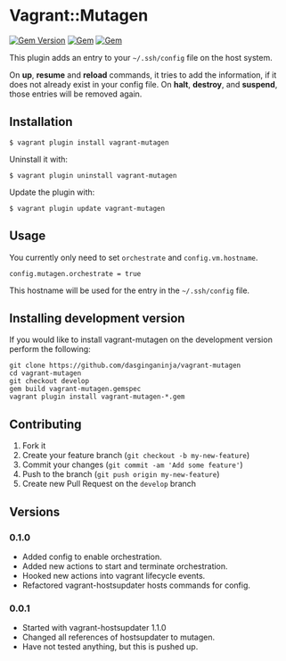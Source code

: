 # Vagrant::Mutagen

[![Gem Version](https://badge.fury.io/rb/vagrant-mutagen.svg)](https://badge.fury.io/rb/vagrant-mutagen)
[![Gem](https://img.shields.io/gem/dt/vagrant-mutagen.svg)](https://rubygems.org/gems/vagrant-mutagen)
[![Gem](https://img.shields.io/gem/dtv/vagrant-mutagen.svg)](https://rubygems.org/gems/vagrant-mutagen)

This plugin adds an entry to your `~/.ssh/config` file on the host system.

On **up**, **resume** and **reload** commands, it tries to add the information, if it does not already exist in your config file. 
On **halt**, **destroy**, and **suspend**, those entries will be removed again.


## Installation

    $ vagrant plugin install vagrant-mutagen

Uninstall it with:

    $ vagrant plugin uninstall vagrant-mutagen

Update the plugin with:

    $ vagrant plugin update vagrant-mutagen

## Usage

You currently only need to set `orchestrate` and `config.vm.hostname`.

    config.mutagen.orchestrate = true

This hostname will be used for the entry in the `~/.ssh/config` file.

## Installing development version

If you would like to install vagrant-mutagen on the development version perform the following:

```
git clone https://github.com/dasginganinja/vagrant-mutagen
cd vagrant-mutagen
git checkout develop
gem build vagrant-mutagen.gemspec
vagrant plugin install vagrant-mutagen-*.gem
```

## Contributing

1. Fork it
2. Create your feature branch (`git checkout -b my-new-feature`)
3. Commit your changes (`git commit -am 'Add some feature'`)
4. Push to the branch (`git push origin my-new-feature`)
5. Create new Pull Request on the `develop` branch


## Versions

### 0.1.0
* Added config to enable orchestration.
* Added new actions to start and terminate orchestration.
* Hooked new actions into vagrant lifecycle events.
* Refactored vagrant-hostsupdater hosts commands for config.

### 0.0.1
* Started with vagrant-hostsupdater 1.1.0
* Changed all references of hostsupdater to mutagen.
* Have not tested anything, but this is pushed up.

